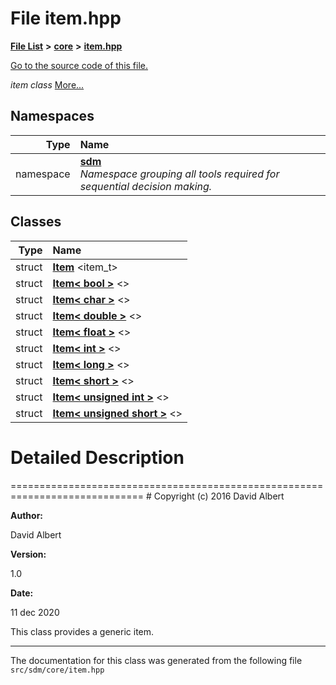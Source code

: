 
<NavBar active_item_id="2"/>

# File item.hpp


[**File List**](files.md) **>** [**core**](dir_92216a09053680f71034e5e26026ee62.md) **>** [**item.hpp**](item_8hpp.md)

[Go to the source code of this file.](item_8hpp_source.md)

_item class_ [More...](#detailed-description)










## Namespaces

| Type | Name |
| ---: | :--- |
| namespace | [**sdm**](namespacesdm.md) <br>_Namespace grouping all tools required for sequential decision making._  |

## Classes

| Type | Name |
| ---: | :--- |
| struct | [**Item**](structsdm_1_1Item.md) &lt;item\_t&gt;<br> |
| struct | [**Item&lt; bool &gt;**](structsdm_1_1Item_3_01bool_01_4.md) &lt;&gt;<br> |
| struct | [**Item&lt; char &gt;**](structsdm_1_1Item_3_01char_01_4.md) &lt;&gt;<br> |
| struct | [**Item&lt; double &gt;**](structsdm_1_1Item_3_01double_01_4.md) &lt;&gt;<br> |
| struct | [**Item&lt; float &gt;**](structsdm_1_1Item_3_01float_01_4.md) &lt;&gt;<br> |
| struct | [**Item&lt; int &gt;**](structsdm_1_1Item_3_01int_01_4.md) &lt;&gt;<br> |
| struct | [**Item&lt; long &gt;**](structsdm_1_1Item_3_01long_01_4.md) &lt;&gt;<br> |
| struct | [**Item&lt; short &gt;**](structsdm_1_1Item_3_01short_01_4.md) &lt;&gt;<br> |
| struct | [**Item&lt; unsigned int &gt;**](structsdm_1_1Item_3_01unsigned_01int_01_4.md) &lt;&gt;<br> |
| struct | [**Item&lt; unsigned short &gt;**](structsdm_1_1Item_3_01unsigned_01short_01_4.md) &lt;&gt;<br> |













# Detailed Description


============================================================================= # Copyright (c) 2016 David Albert 






**Author:**

David Albert 




**Version:**

1.0 




**Date:**

11 dec 2020


This class provides a generic item. 

    

------------------------------
The documentation for this class was generated from the following file `src/sdm/core/item.hpp`